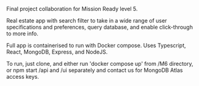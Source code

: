 Final project collaboration for Mission Ready level 5. 

Real estate app with search filter to take in a wide range of user specifications and preferences, query database,
and enable click-through to more info.

Full app is containerised to run with Docker compose. Uses Typescript, React, MongoDB, Express, and NodeJS.

To run, just clone, and either run 'docker compose up' from /M6 directory, or npm start /api and /ui separately
and contact us for MongoDB Atlas access keys. 

